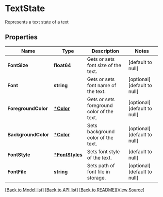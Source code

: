 # TextState
Represents a text state of a text

## Properties
Name | Type | Description | Notes
------------ | ------------- | ------------- | -------------
**FontSize** | **float64** | Gets or sets font size of the text. | [default to null]
**Font** | **string** | Gets or sets font name of the text. | [optional] [default to null]
**ForegroundColor** | [***Color**](Color.md) | Gets or sets foreground color of the text. | [optional] [default to null]
**BackgroundColor** | [***Color**](Color.md) | Sets background color of the text. | [optional] [default to null]
**FontStyle** | [***FontStyles**](FontStyles.md) | Sets font style of the text. | [default to null]
**FontFile** | **string** | Sets path of font file in storage. | [optional] [default to null]

[[Back to Model list]](../README.md#documentation-for-models) [[Back to API list]](../README.md#documentation-for-api-endpoints) [[Back to README]](../README.md)[[View Source]](../text_state.go)


